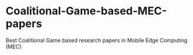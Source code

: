 # Coalitional-Game-based-MEC-papers
Best Coalitional Game based research papers in Mobile Edge Computing (MEC)
